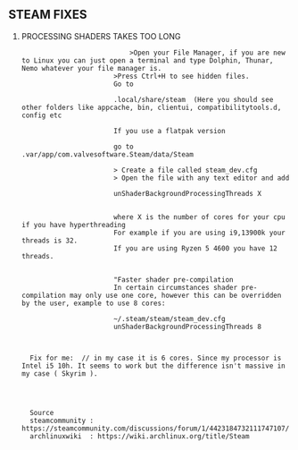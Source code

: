 ## STEAM FIXES

1. PROCESSING SHADERS TAKES TOO LONG
      
   
                                  >Open your File Manager, if you are new to Linux you can just open a terminal and type Dolphin, Thunar, Nemo whatever your file manager is.
                              >Press Ctrl+H to see hidden files.
                              Go to
                              
                              .local/share/steam  (Here you should see other folders like appcache, bin, clientui, compatibilitytools.d, config etc
                              
                              If you use a flatpak version
                              
                              go to .var/app/com.valvesoftware.Steam/data/Steam
                              
                              > Create a file called steam_dev.cfg
                              > Open the file with any text editor and add
                              
                              unShaderBackgroundProcessingThreads X
                              
                              
                              where X is the number of cores for your cpu if you have hyperthreading
                              For example if you are using i9,13900k your threads is 32.
                              If you are using Ryzen 5 4600 you have 12 threads.
                              
                              
                              "Faster shader pre-compilation
                              In certain circumstances shader pre-compilation may only use one core, however this can be overridden by the user, example to use 8 cores:
                              
                              ~/.steam/steam/steam_dev.cfg
                              unShaderBackgroundProcessingThreads 8



         Fix for me:  // in my case it is 6 cores. Since my processor is Intel i5 10h. It seems to work but the difference isn't massive in my case ( Skyrim ).



      
         Source
         steamcommunity : https://steamcommunity.com/discussions/forum/1/4423184732111747107/
         archlinuxwiki  : https://wiki.archlinux.org/title/Steam
